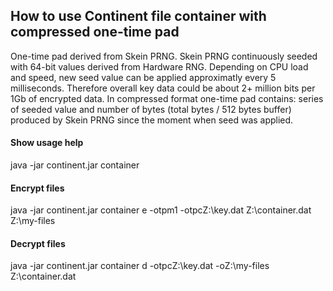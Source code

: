 ## How to use Continent file container with compressed one-time pad

One-time pad derived from Skein PRNG. Skein PRNG continuously seeded with 64-bit values derived from Hardware RNG. Depending on CPU load and speed, new seed value can be applied approximatly every 5 milliseconds. Therefore overall key data could be about 2+ million bits per 1Gb of encrypted data.
In compressed format one-time pad contains: series of seeded value and number of bytes (total bytes / 512 bytes buffer) produced by Skein PRNG since the moment when seed was applied.

#### Show usage help

java -jar continent.jar container

#### Encrypt files

java -jar continent.jar container e -otpm1 -otpcZ:\key.dat Z:\container.dat Z:\my-files

#### Decrypt files

java -jar continent.jar container d -otpcZ:\key.dat -oZ:\my-files Z:\container.dat